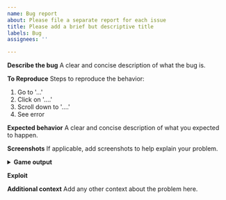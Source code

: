 ```yaml
---
name: Bug report
about: Please file a separate report for each issue
title: Please add a brief but descriptive title
labels: Bug
assignees: ''

---
```


**Describe the bug**
A clear and concise description of what the bug is.

**To Reproduce**
Steps to reproduce the behavior:
1. Go to '...'
2. Click on '....'
3. Scroll down to '....'
4. See error

**Expected behavior**
A clear and concise description of what you expected to happen.

**Screenshots**
If applicable, add screenshots to help explain your problem.

<details> 
  <summary><strong>Game output</strong></summary>
 
<!-- Paste your game output between the ``` marks (press f9 to see) -->
```

```

</details>


</details>

**Exploit**
<!-- Please tell us what exploit you're using as all of them work differently with their different implementations.-->

**Additional context**
Add any other context about the problem here.
